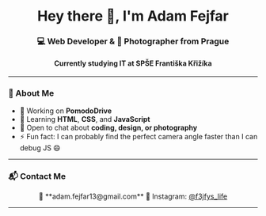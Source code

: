<h1 align="center">Hey there 👋, I'm Adam Fejfar</h1>
<h3 align="center">💻 Web Developer & 📸 Photographer from Prague</h3>
<h4 align="center">Currently studying IT at SPŠE Františka Křižíka</h4>

---

### 🚀 About Me
- 🔭 Working on **PomodoDrive**  
- 🌱 Learning **HTML**, **CSS**, and **JavaScript**  
- 💬 Open to chat about **coding, design, or photography**  
- ⚡ Fun fact: I can probably find the perfect camera angle faster than I can debug JS 😄  

---

### 📬 Contact Me
<p align="center">
  📧 **adam.fejfar13@gmail.com**  
  📸 Instagram: <a href="https://instagram.com/f3jfys_life" target="_blank">@f3jfys_life</a>
</p>

---

